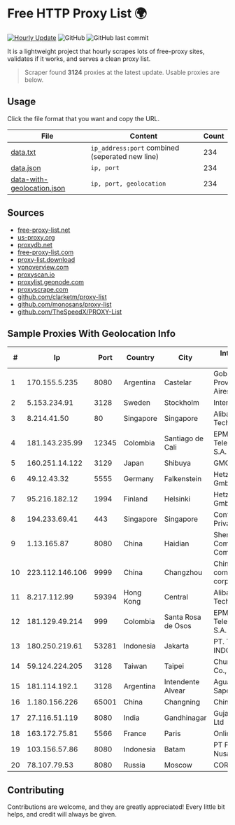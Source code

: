 
# Free HTTP Proxy List 🌍

[![Hourly Update](https://github.com/mertguvencli/http-proxy-list/actions/workflows/main.yml/badge.svg?branch=main)](https://github.com/mertguvencli/http-proxy-list/actions/workflows/main.yml)
![GitHub](https://img.shields.io/github/license/mertguvencli/http-proxy-list)
![GitHub last commit](https://img.shields.io/github/last-commit/mertguvencli/http-proxy-list)

It is a lightweight project that hourly scrapes lots of free-proxy sites, validates if it works, and serves a clean proxy list.


> Scraper found **3124** proxies at the latest update. Usable proxies are below.

## Usage

Click the file format that you want and copy the URL.


|File|Content|Count|
|----|-------|-----|
|[data.txt](https://raw.githubusercontent.com/mertguvencli/http-proxy-list/main/proxy-list/data.txt)|`ip_address:port` combined (seperated new line)|234|
|[data.json](https://raw.githubusercontent.com/mertguvencli/http-proxy-list/main/proxy-list/data.json)|`ip, port`|234|
|[data-with-geolocation.json](https://raw.githubusercontent.com/mertguvencli/http-proxy-list/main/proxy-list/data-with-geolocation.json)|`ip, port, geolocation`|234|

## Sources

* [free-proxy-list.net](https://free-proxy-list.net)
* [us-proxy.org](https://www.us-proxy.org)
* [proxydb.net](http://proxydb.net)
* [free-proxy-list.com](https://free-proxy-list.com/?page=&port=&type%5B%5D=http&type%5B%5D=https&up_time=0&search=Search)
* [proxy-list.download](https://www.proxy-list.download/HTTP)
* [vpnoverview.com](https://vpnoverview.com/privacy/anonymous-browsing/free-proxy-servers)
* [proxyscan.io](https://www.proxyscan.io)
* [proxylist.geonode.com](https://proxylist.geonode.com/api/proxy-list?limit=300&page=1&sort_by=lastChecked&sort_type=desc&protocols=http,https)
* [proxyscrape.com](https://api.proxyscrape.com/v2/?request=displayproxies&protocol=http&timeout=10000&country=all&ssl=all&anonymity=all)
* [github.com/clarketm/proxy-list](https://raw.githubusercontent.com/clarketm/proxy-list/master/proxy-list-raw.txt)
* [github.com/monosans/proxy-list](https://raw.githubusercontent.com/monosans/proxy-list/main/proxies/http.txt)
* [github.com/TheSpeedX/PROXY-List](https://raw.githubusercontent.com/TheSpeedX/PROXY-List/master/http.txt)


## Sample Proxies With Geolocation Info

|#|Ip|Port|Country|City|Internet Service Provider|
|-|--|----|-------|----|-------------------------|
|1|170.155.5.235|8080|Argentina|Castelar|Gobernacion de la Provincia de Buenos Aires|
|2|5.153.234.91|3128|Sweden|Stockholm|Inter Connects Inc|
|3|8.214.41.50|80|Singapore|Singapore|Alibaba (US) Technology Co., Ltd.|
|4|181.143.235.99|12345|Colombia|Santiago de Cali|EPM Telecomunicaciones S.A. E.S.P.|
|5|160.251.14.122|3129|Japan|Shibuya|GMO Internet, Inc|
|6|49.12.43.32|5555|Germany|Falkenstein|Hetzner Online GmbH|
|7|95.216.182.12|1994|Finland|Helsinki|Hetzner Online GmbH|
|8|194.233.69.41|443|Singapore|Singapore|Contabo Asia Private Limited|
|9|1.13.165.87|8080|China|Haidian|Shenzhen Tencent Computer Systems Company Limited|
|10|223.112.146.106|9999|China|Changzhou|China Mobile communications corporation|
|11|8.217.112.99|59394|Hong Kong|Central|Alibaba (US) Technology Co., Ltd.|
|12|181.129.49.214|999|Colombia|Santa Rosa de Osos|EPM Telecomunicaciones S.A. E.S.P.|
|13|180.250.219.61|53281|Indonesia|Jakarta|PT. TELKOM INDONESIA|
|14|59.124.224.205|3128|Taiwan|Taipei|Chunghwa Telecom Co., Ltd.|
|15|181.114.192.1|3128|Argentina|Intendente Alvear|Aguas Del Colorado Sapem|
|16|1.180.156.226|65001|China|Changning|Chinanet|
|17|27.116.51.119|8080|India|Gandhinagar|Gujarat Telelik Pvt Ltd|
|18|163.172.75.81|5566|France|Paris|Online S.A.S.|
|19|103.156.57.86|8080|Indonesia|Batam|PT Filltech Antar Nusa|
|20|78.107.79.53|8080|Russia|Moscow|CORBINA|



## Contributing

Contributions are welcome, and they are greatly appreciated! Every
little bit helps, and credit will always be given.

